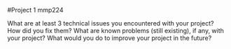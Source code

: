 #Project 1 mmp224

What are at least 3 technical issues you encountered with your project? How did you fix them?
What are known problems (still existing), if any, with your project? 
What would you do to improve your project in the future? 
